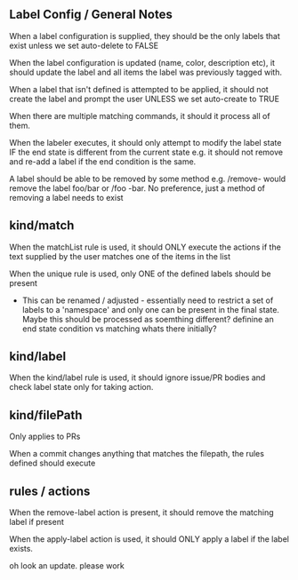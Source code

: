 ## Label Config / General Notes

When a label configuration is supplied, they should be the only labels that exist unless we set auto-delete to FALSE

When the label configuration is updated (name, color, description etc), it should update the label and all items the label was previously tagged with.

When a label that isn't defined is attempted to be applied, it should not create the label and prompt the user UNLESS we set auto-create to TRUE

When there are multiple matching commands, it should it process all of them.

When the labeler executes, it should only attempt to modify the label state IF the end state is different from the current state e.g. it should not remove and re-add a label if the end condition is the same.

A label should be able to be removed by some method e.g. /remove-<foo> <bar> would remove the label foo/bar or /foo -bar.
No preference, just a method of removing a label needs to exist
  
##  kind/match
  
When the matchList rule is used, it should ONLY execute the actions if the text supplied by the user matches one of the items in the list

When the unique rule is used, only ONE of the defined labels should be present

- This can be renamed / adjusted - essentially need to restrict a set of labels to a 'namespace' and only one can be present in the final state. Maybe this should be processed as soemthing different? definine an end state condition vs matching whats there initially?


## kind/label

When the kind/label rule is used, it should ignore issue/PR bodies and check label state only for taking action.

## kind/filePath
 
Only applies to PRs
 
When a commit changes anything that matches the filepath, the rules defined should execute
  
  
## rules / actions
  
When the remove-label action is present, it should remove the matching label if present

When the apply-label action is used, it should ONLY apply a label if the label exists.

oh look an update. please work